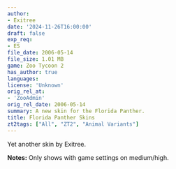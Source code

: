 ```yaml
---
author:
- Exitree
date: '2024-11-26T16:00:00'
draft: false
exp_req:
- ES
file_date: 2006-05-14
file_size: 1.01 MB
game: Zoo Tycoon 2
has_author: true
languages:
license: 'Unknown'
orig_rel_at:
- 'ZooAdmin'
orig_rel_date: 2006-05-14
summary: A new skin for the Florida Panther.
title: Florida Panther Skins
zt2tags: ["All", "ZT2", "Animal Variants"]
---
```

Yet another skin by Exitree.  

**Notes:** Only shows with game settings on medium/high.
